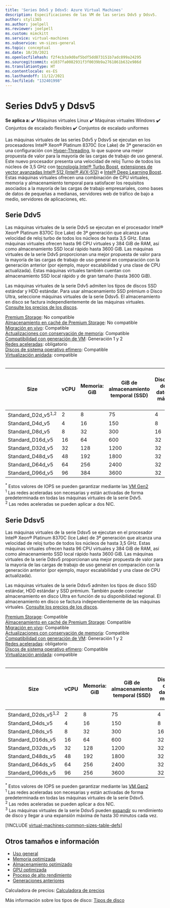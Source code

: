 ```yaml
---
title: 'Series Ddv5 y Ddsv5: Azure Virtual Machines'
description: Especificaciones de las VM de las series Ddv5 y Ddsv5.
author: styli365
ms.author: joelpell
ms.reviewer: joelpell
ms.custom: mimckitt
ms.service: virtual-machines
ms.subservice: vm-sizes-general
ms.topic: conceptual
ms.date: 10/20/2021
ms.openlocfilehash: f2f4cb3a9d0af5bdf5dd873151b7adc899a24295
ms.sourcegitcommit: e1037fa0082931f3f0039b9a2761861b632e986d
ms.translationtype: HT
ms.contentlocale: es-ES
ms.lasthandoff: 11/12/2021
ms.locfileid: "132401998"
---
```

# <a name="ddv5-and-ddsv5-series"></a>Series Ddv5 y Ddsv5

**Se aplica a:** :heavy_check_mark: Máquinas virtuales Linux :heavy_check_mark: Máquinas virtuales Windows :heavy_check_mark: Conjuntos de escalado flexibles :heavy_check_mark: Conjuntos de escalado uniformes

Las máquinas virtuales de las series Ddv5 y Ddsv5 se ejecutan en los procesadores Intel&reg; Xeon&reg; Platinum 8370C (Ice Lake) de 3ª generación en una configuración con [Hyper-Threading](https://www.intel.com/content/www/us/en/architecture-and-technology/hyper-threading/hyper-threading-technology.html), lo que supone una mejor propuesta de valor para la mayoría de las cargas de trabajo de uso general. Este nuevo procesador presenta una velocidad de reloj Turno de todos los núcleos de 3,5 GHz con [tecnología Intel&reg; Turbo Boost](https://www.intel.com/content/www/us/en/architecture-and-technology/turbo-boost/turbo-boost-technology.html), [extensiones de vector avanzadas Intel&reg; 512 (Intel&reg; AVX-512)](https://www.intel.com/content/www/us/en/architecture-and-technology/avx-512-overview.html) e [Intel&reg; Deep Learning Boost](https://software.intel.com/content/www/us/en/develop/topics/ai/deep-learning-boost.html). Estas máquinas virtuales ofrecen una combinación de CPU virtuales, memoria y almacenamiento temporal para satisfacer los requisitos asociados a la mayoría de las cargas de trabajo empresariales, como bases de datos de pequeñas a medianas, servidores web de tráfico de bajo a medio, servidores de aplicaciones, etc.


## <a name="ddv5-series"></a>Serie Ddv5
Las máquinas virtuales de la serie Ddv5 se ejecutan en el procesador Intel® Xeon® Platinum 8370C (Ice Lake) de 3ª generación que alcanza una velocidad de reloj turbo de todos los núcleos de hasta 3,5 GHz. Estas máquinas virtuales ofrecen hasta 96 CPU virtuales y 384 GiB de RAM, así como almacenamiento SSD local rápido hasta 3600 GiB. Las máquinas virtuales de la serie Ddv5 proporcionan una mejor propuesta de valor para la mayoría de las cargas de trabajo de uso general en comparación con la generación anterior (por ejemplo, mayor escalabilidad y una clase de CPU actualizada). Estas máquinas virtuales también cuentan con almacenamiento SSD local rápido y de gran tamaño (hasta 3600 GiB).

Las máquinas virtuales de la serie Ddv5 admiten los tipos de discos SSD estándar y HDD estándar. Para usar almacenamiento SSD prémium o Disco Ultra, seleccione máquinas virtuales de la serie Ddsv5. El almacenamiento en disco se factura independientemente de las máquinas virtuales. [Consulte los precios de los discos](https://azure.microsoft.com/pricing/details/managed-disks/).


[Premium Storage](premium-storage-performance.md): No compatible<br>
[Almacenamiento en caché de Premium Storage](premium-storage-performance.md): No compatible<br>
[Migración en vivo](maintenance-and-updates.md): Compatible<br>
[Actualizaciones con conservación de memoria](maintenance-and-updates.md): Compatible<br>
[Compatibilidad con generación de VM](generation-2.md): Generación 1 y 2<br>
[Redes aceleradas](../virtual-network/create-vm-accelerated-networking-cli.md): obligatorio <br>
[Discos de sistema operativo efímero](ephemeral-os-disks.md): Compatible <br>
[Virtualización anidada](/virtualization/hyper-v-on-windows/user-guide/nested-virtualization): compatible <br>
<br> 

| Size | vCPU | Memoria: GiB | GiB de almacenamiento temporal (SSD) | Discos de datos máx. | Rendimiento máximo de almacenamiento temporal y en caché: IOPS/MBps<sup>*</sup> | Nº máx. NIC|Ancho de banda de red máx. (Mbps) |
|---|---|---|---|---|---|---|---|
| Standard_D2d_v5<sup>1,2</sup> | 2  | 8   | 75   | 4  | 9000/125    | 2 | 12500 |
| Standard_D4d_v5               | 4  | 16  | 150  | 8  | 19 000/250   | 2 | 12500 |
| Standard_D8d_v5               | 8  | 32  | 300  | 16 | 38 000/500   | 4 | 12500 |
| Standard_D16d_v5              | 16 | 64  | 600  | 32 | 75 000/1000  | 8 | 12500 |
| Standard_D32d_v5              | 32 | 128 | 1200 | 32 | 150 000/2000 | 8 | 16000 |
| Standard_D48d_v5              | 48 | 192 | 1800 | 32 | 225 000/3000 | 8 | 24000 |
| Standard_D64d_v5              | 64 | 256 | 2400 | 32 | 300 000/4000 | 8 | 30000 |
| Standard_D96d_v5              | 96 | 384 | 3600 | 32 | 450 000/4000 | 8 | 35000 |

<sup>*</sup> Estos valores de IOPS se pueden garantizar mediante las [VM Gen2](generation-2.md)<br>
<sup>1</sup> Las redes aceleradas son necesarias y están activadas de forma predeterminada en todas las máquinas virtuales de la serie Ddv5.<br>
<sup>2</sup> Las redes aceleradas se pueden aplicar a dos NIC.

## <a name="ddsv5-series"></a>Serie Ddsv5

Las máquinas virtuales de la serie Ddsv5 se ejecutan en el procesador Intel® Xeon® Platinum 8370C (Ice Lake) de 3ª generación que alcanza una velocidad de reloj turbo de todos los núcleos de hasta 3,5 GHz.  Estas máquinas virtuales ofrecen hasta 96 CPU virtuales y 384 GiB de RAM, así como almacenamiento SSD local rápido hasta 3600 GiB. Las máquinas virtuales de la serie Ddsv5 proporcionan una mejor propuesta de valor para la mayoría de las cargas de trabajo de uso general en comparación con la generación anterior (por ejemplo, mayor escalabilidad y una clase de CPU actualizada).

Las máquinas virtuales de la serie Ddsv5 admiten los tipos de disco SSD estándar, HDD estándar y SSD prémium. También puede conectar almacenamiento en disco Ultra en función de su disponibilidad regional. El almacenamiento en disco se factura independientemente de las máquinas virtuales. [Consulte los precios de los discos](https://azure.microsoft.com/pricing/details/managed-disks/).

[Premium Storage](premium-storage-performance.md): Compatible<br>
[Almacenamiento en caché de Premium Storage](premium-storage-performance.md): Compatible<br>
[Migración en vivo](maintenance-and-updates.md): Compatible<br>
[Actualizaciones con conservación de memoria](maintenance-and-updates.md): Compatible<br>
[Compatibilidad con generación de VM](generation-2.md): Generación 1 y 2<br>
[Redes aceleradas](../virtual-network/create-vm-accelerated-networking-cli.md): obligatorio <br>
[Discos de sistema operativo efímero](ephemeral-os-disks.md): Compatible <br>
[Virtualización anidada](/virtualization/hyper-v-on-windows/user-guide/nested-virtualization): compatible <br>
<br> 


| Size | vCPU | Memoria: GiB | GiB de almacenamiento temporal (SSD) | Discos de datos máx. | Rendimiento máximo de almacenamiento temporal y en caché: IOPS/MBps<sup>*</sup> | Rendimiento máximo del disco sin almacenamiento en la caché: IOPS/Mbps | Rendimiento máx. de disco de expansión sin caché: IOPS/MBps<sup>3</sup> | Nº máx. NIC | Ancho de banda de red máx. (Mbps) |
|---|---|---|---|---|---|---|---|---|---|
| Standard_D2ds_v5<sup>1,2</sup> | 2  | 8   | 75   | 4  | 9000/125    | 3750/85     | 10 000/1200 | 2 | 12500 |
| Standard_D4ds_v5               | 4  | 16  | 150  | 8  | 19 000/250   | 6400/145    | 20 000/1200 | 2 | 12500 |
| Standard_D8ds_v5               | 8  | 32  | 300  | 16 | 38 000/500   | 12 800/290   | 20 000/1200 | 4 | 12500 |
| Standard_D16ds_v5              | 16 | 64  | 600  | 32 | 75 000/1000  | 25 600/600   | 40 000/1200 | 8 | 12500 |
| Standard_D32ds_v5              | 32 | 128 | 1200 | 32 | 150 000/2000 | 51 200/865   | 80000/2000 | 8 | 16000 |
| Standard_D48ds_v5              | 48 | 192 | 1800 | 32 | 225 000/3000 | 76 800/1315  | 80 000/3000 | 8 | 24000 |
| Standard_D64ds_v5              | 64 | 256 | 2400 | 32 | 375 000/4000 | 80 000/1735  | 80 000/3000 | 8 | 30000 |
| Standard_D96ds_v5              | 96 | 256 | 3600 | 32 | 450 000/4000 | 80 000/2600  | 80 000/4000 | 8 | 35000 |

<sup>*</sup> Estos valores de IOPS se pueden garantizar mediante las [VM Gen2](generation-2.md)<br>
<sup>1</sup> Las redes aceleradas son necesarias y están activadas de forma predeterminada en todas las máquinas virtuales de la serie Ddsv5.<br>
<sup>2</sup> Las redes aceleradas se pueden aplicar a dos NIC.<br>
<sup>3</sup> Las máquinas virtuales de la serie Ddsv5 pueden [expandir](disk-bursting.md) su rendimiento de disco y llegar a una expansión máxima de hasta 30 minutos cada vez.

[!INCLUDE [virtual-machines-common-sizes-table-defs](../../includes/virtual-machines-common-sizes-table-defs.md)]

## <a name="other-sizes-and-information"></a>Otros tamaños e información

- [Uso general](sizes-general.md)
- [Memoria optimizada](sizes-memory.md)
- [Almacenamiento optimizado](sizes-storage.md)
- [GPU optimizada](sizes-gpu.md)
- [Proceso de alto rendimiento](sizes-hpc.md)
- [Generaciones anteriores](sizes-previous-gen.md)

Calculadora de precios: [Calculadora de precios](https://azure.microsoft.com/pricing/calculator/)

Más información sobre los tipos de disco: [Tipos de disco](./disks-types.md#ultra-disks)
